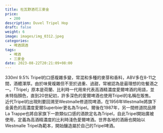 ```yaml
---
title: 杜瓦野酒花三麥金
price:
  - 200
description: Duvel Tripel Hop
draft: false
weight: 6
image: images/img_0312.jpeg
categories:
  - 啤酒調酒
tags:
  - 啤酒
  - 三麥金
date: 2023-08-22T20:21:09+08:00
---
```

 330ml 9.5%  Tripel的口感複雜多變，常混和多種的麥芽和香料，ABV多在8-11之間，酒體渾厚。由於味覺複雜但不至於過重、過甜，常被認為是最理想的佐餐酒之一。「Tripel」原本是荷蘭、比利時一代用來代表高酒精濃度愛爾啤酒的用語，並未特指顏色，直到20世紀初，許多深色的愛爾啤酒也使用Tripel的名稱在販售。  近代Tripel的出現則要回溯至Westmalle修道院啤酒，在1956年Westmalle將旗下金黃色的高濃度愛爾Superbier更名為Tripel。爾後在1987年，另一間修道院品牌La Trappe也將自家旗下一款類似口感的酒款定名為Tripel，自此Tripel開始廣被使用，定義為高酒精濃度的比利時淺色愛爾啤酒。世界各地的酒廠也開始以Westmalle Tripel為範本，開始釀造屬於自己的Tripel啤酒。